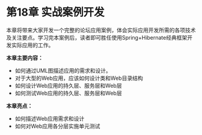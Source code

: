 # 第18章 实战案例开发

本章将带来大家开发一个完整的论坛应用案例，体会实际应用开发所需的各项技术及关注要点。学习完本案例后，读者即可胜任使用Spring+Hibernate经典框架开发实际应用的工作。

**本章主要内容：**

* 如何通过UML图描述应用的需求和设计。
* 对于大型的Web应用，应该如何设计类和Web目录结构
* 如何设计Web应用的持久层、服务层和Web层
* 如何测试Web应用的持久层、服务层和Web层

**本章亮点：**

* 如何描述Web应用需求和设计
* 如何对Web应用各分层实施单元测试

